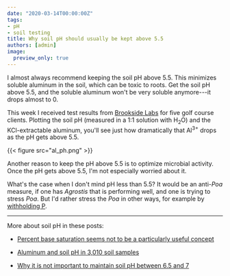 ```yaml
---
date: "2020-03-14T00:00:00Z"
tags:
- pH
- soil testing
title: Why soil pH should usually be kept above 5.5
authors: [admin]
image: 
  preview_only: true
---
```


I almost always recommend keeping the soil pH above 5.5. This minimizes soluble aluminum in the soil, which can be toxic to roots. Get the soil pH above 5.5, and the soluble aluminum won't be very soluble anymore---it drops almost to 0.

This week I received test results from [Brookside Labs](https://www.blinc.com/) for five golf course clients. Plotting the soil pH (measured in a 1:1 solution with H<sub>2</sub>O) and the KCl-extractable aluminum, you'll see just how dramatically that Al<sup>3+</sup> drops as the pH gets above 5.5.

{{< figure src="al_ph.png" >}}

Another reason to keep the pH above 5.5 is to optimize microbial activity. Once the pH gets above 5.5, I'm not especially worried about it. 

What's the case when I don't mind pH less than 5.5? It would be an anti-*Poa* measure, if one has *Agrostis* that is performing well, and one is trying to stress *Poa*. But I'd rather stress the *Poa* in other ways, for example by [withholding P](https://www.asianturfgrass.com/2019-12-21-can-you-see-the-p/).

---

More about soil pH in these posts:

* [Percent base saturation seems not to be a particularly useful concept](https://www.asianturfgrass.com/2017-09-16-percent-base-saturation/)

* [Aluminum and soil pH in 3,010 soil samples](https://www.blog.asianturfgrass.com/2017/03/aluminum-and-soil-ph-in-3010-soil-samples.html)

* [Why it is not important to maintain soil pH between 6.5 and 7](https://www.blog.asianturfgrass.com/2012/09/why-it-is-not-important-to-maintain-soil-ph-between-65-and-70.html)
